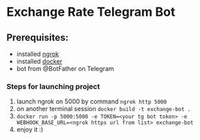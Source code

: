 # Exchange Rate Telegram Bot

## Prerequisites:

- installed [ngrok](https://ngrok.com/download)
- installed [docker](https://docs.docker.com/install/)
- bot from @BotFather on Telegram

### Steps for launching project
1. launch ngrok on 5000 by command `ngrok http 5000`
2. on another terminal session `docker build -t exchange-bot .`
3. `docker run -p 5000:5000 -e TOKEN=<your tg bot token> -e WEBHOOK_BASE_URL=<ngrok https url from list> exchange-bot`
4. enjoy it :)

